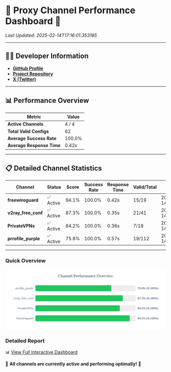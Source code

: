# 🌟 Proxy Channel Performance Dashboard 🌟

_Last Updated: 2025-02-14T17:16:01.353185_

---

## 👩‍💻 Developer Information

- **[GitHub Profile](https://github.com/4n0nymou3)**  
- **[Project Repository](https://github.com/4n0nymou3/multi-proxy-config-fetcher)**  
- **[X (Twitter)](https://x.com/4n0nymou3)**  

---

## 📊 Performance Overview

| Metric                | Value       |
|-----------------------|-------------|
| **Active Channels**   | 4 / 4       |
| **Total Valid Configs** | 62          |
| **Average Success Rate** | 100.0%      |
| **Average Response Time** | 0.42s       |

---

## 📋 Detailed Channel Statistics

| Channel          | Status     | Score  | Success Rate | Response Time | Valid/Total | Last Success               |
|------------------|------------|--------|--------------|---------------|-------------|----------------------------|
| **freewireguard**  | ✅ Active  | 94.1%  | 100.0% | 0.42s         | 15/19       | 2025-02-14T17:16:01.351260 |
| **v2ray_free_conf**  | ✅ Active  | 87.3%  | 100.0% | 0.35s         | 21/41       | 2025-02-14T17:16:00.516692 |
| **PrivateVPNs**  | ✅ Active  | 84.2%  | 100.0% | 0.36s         | 7/18       | 2025-02-14T17:16:00.908135 |
| **prrofile_purple**  | ✅ Active  | 75.8%  | 100.0% | 0.57s         | 19/112       | 2025-02-14T17:16:00.127585 |

---

### Quick Overview
<div align="center">
  <a href="https://raw.githubusercontent.com/nullluser/NullRepo/refs/heads/main/assets/channel_stats_chart.svg">
    <img src="https://raw.githubusercontent.com/nullluser/NullRepo/refs/heads/main/assets/channel_stats_chart.svg" alt="Source Performance Statistics" width="800">
  </a>
</div>

### Detailed Report
📊 [View Full Interactive Dashboard](https://htmlpreview.github.io/?https://github.com/nullluser/NullRepo/blob/main/assets/performance_report.html)

🎉 **All channels are currently active and performing optimally!** 🎉

